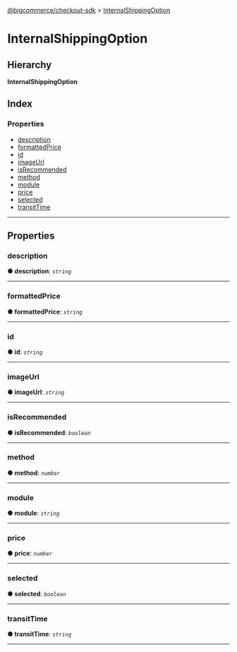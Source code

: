 [@bigcommerce/checkout-sdk](../README.md) > [InternalShippingOption](../interfaces/internalshippingoption.md)

# InternalShippingOption

## Hierarchy

**InternalShippingOption**

## Index

### Properties

* [description](internalshippingoption.md#description)
* [formattedPrice](internalshippingoption.md#formattedprice)
* [id](internalshippingoption.md#id)
* [imageUrl](internalshippingoption.md#imageurl)
* [isRecommended](internalshippingoption.md#isrecommended)
* [method](internalshippingoption.md#method)
* [module](internalshippingoption.md#module)
* [price](internalshippingoption.md#price)
* [selected](internalshippingoption.md#selected)
* [transitTime](internalshippingoption.md#transittime)

---

## Properties

<a id="description"></a>

###  description

**● description**: *`string`*

___
<a id="formattedprice"></a>

###  formattedPrice

**● formattedPrice**: *`string`*

___
<a id="id"></a>

###  id

**● id**: *`string`*

___
<a id="imageurl"></a>

###  imageUrl

**● imageUrl**: *`string`*

___
<a id="isrecommended"></a>

###  isRecommended

**● isRecommended**: *`boolean`*

___
<a id="method"></a>

###  method

**● method**: *`number`*

___
<a id="module"></a>

###  module

**● module**: *`string`*

___
<a id="price"></a>

###  price

**● price**: *`number`*

___
<a id="selected"></a>

###  selected

**● selected**: *`boolean`*

___
<a id="transittime"></a>

###  transitTime

**● transitTime**: *`string`*

___

